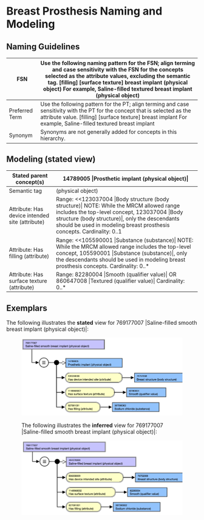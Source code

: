 # Breast Prosthesis Naming and Modeling

## Naming Guidelines

| FSN | Use the following naming pattern for the FSN; align terming and case sensitivity with the FSN for the concepts selected as the attribute values, excluding the semantic tag. [filling] [surface texture] breast implant (physical object) For example, Saline-filled textured breast implant (physical object) |
|---|---|
| Preferred Term | Use the following pattern for the PT; align terming and case sensitivity with the PT for the concept that is selected as the attribute value. [filling] [surface texture] breast implant For example, Saline-filled textured breast implant |
| Synonym | Synonyms are not generally added for concepts in this hierarchy. |

## Modeling (stated view)

| Stated parent concept(s) | 14789005 \|Prosthetic implant (physical object)\| |
|---|---|
| Semantic tag | (physical object) |
| Attribute: Has device intended site (attribute) | Range: <<123037004 \|Body structure (body structure)\| NOTE: While the MRCM allowed range includes the top-level concept, 123037004 \|Body structure (body structure)\|, only the descendants should be used in modeling breast prosthesis concepts. Cardinality: 0..1 |
| Attribute: Has filling (attribute) | Range: <<105590001 \|Substance (substance)\| NOTE: While the MRCM allowed range includes the top-level concept, 105590001 \|Substance (substance)\|, only the descendants should be used in modeling breast prosthesis concepts. Cardinality: 0..* |
| Attribute: Has surface texture (attribute) | Range: 82280004 \|Smooth (qualifier value)\| OR 860647008 \|Textured (qualifier value)\| Cardinality: 0..* |

## Exemplars

The following illustrates the **stated** view for 769177007 |Saline-filled smooth breast implant (physical object)|:

<figure><img src="images/179931647.png" alt="" title=""><figcaption><p>The following illustrates the <strong>inferred</strong> view for 769177007 |Saline-filled smooth breast implant (physical object)|:</p></figcaption></figure>

<figure><img src="images/179931648.png" alt="" title=""></figure>
